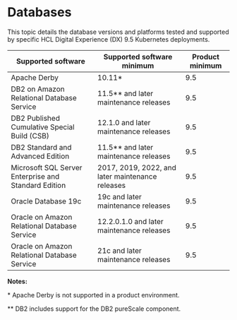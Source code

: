 # Databases

This topic details the database versions and platforms tested and supported by specific HCL Digital Experience (DX) 9.5 Kubernetes deployments.

|Supported software|Supported software minimum|Product minimum|
|-----------|------------------|-----|
|Apache Derby|10.11*<br/>|9.5|
|DB2 on Amazon Relational Database Service|11.5** and later maintenance releases|9.5|
|DB2 Published Cumulative Special Build (CSB)|12.1.0 and later maintenance releases|9.5|
|DB2 Standard and Advanced Edition|11.5** and later maintenance releases|9.5|
|Microsoft SQL Server Enterprise and Standard Edition|2017, 2019, 2022, and later maintenance releases|9.5|
|Oracle Database 19c|19c and later maintenance releases|9.5|
|Oracle on Amazon Relational Database Service|12.2.0.1.0 and later maintenance releases|9.5|
|Oracle on Amazon Relational Database Service|21c and later maintenance releases|9.5|

**Notes:**

\* Apache Derby is not supported in a product environment.

\*\* DB2 includes support for the DB2 pureScale component.
